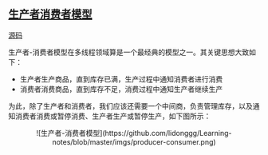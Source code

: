 ## [生产者消费者模型](https://github.com/lidonggg/Learning-notes/tree/master/java/src/main/java/com/lidong/java/concurrent/procon)

[源码](https://github.com/lidonggg/Learning-notes/tree/master/java/src/main/java/com/lidong/java/concurrent/procon)

生产者-消费者模型在多线程领域算是一个最经典的模型之一。其关键思想大致如下：

- 生产者生产商品，直到库存已满，生产过程中通知消费者进行消费
- 消费者消费商品，直到库存不足，消费过程中通知生产者继续生产

为此，除了生产者和消费者，我们应该还需要一个中间商，负责管理库存，以及通知消费者消费或暂停消费、生产者生产或暂停生产，如下图所示：

<center>![生产者-消费者模型](https://github.com/lidonggg/Learning-notes/blob/master/imgs/producer-consumer.png)</center>
